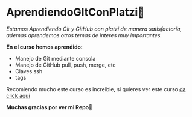 
# AprendiendoGItConPlatzi💎
*Estamos  Aprendiendo Git y GitHub con platzi de manera satisfactoria, ademas aprendemos otros temas de interes muy importantes.*

**En el curso hemos aprendido:**
- Manejo de Git mediante consola
- Manejo de GitHub pull, push, merge, etc
- Claves ssh
- tags

Recomiendo mucho este curso es increible, si quieres ver este curso  [da click aqui](https://platzi.com/ "da click aqui")

**Muchas gracias por ver mi Repo**👊
